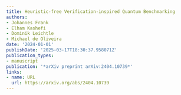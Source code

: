 ```yaml
---
title: Heuristic-free Verification-inspired Quantum Benchmarking
authors:
- Johannes Frank
- Elham Kashefi
- Dominik Leichtle
- Michael de Oliveira
date: '2024-01-01'
publishDate: '2025-03-17T18:30:37.958071Z'
publication_types:
- manuscript
publication: '*arXiv preprint arXiv:2404.10739*'
links:
- name: URL
  url: https://arxiv.org/abs/2404.10739
---
```


